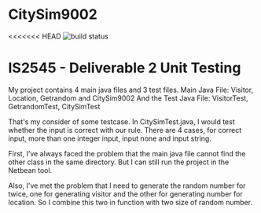 # CitySim9002

<<<<<<< HEAD
![build status](https://travis-ci.org/asphaltpanthers/CitySim9002.svg?branch=master)

IS2545 - Deliverable 2 Unit Testing
=======
My project contains 4 main java files and 3 test files.
Main Java File: Visitor, Location, Getrandom and CitySim9002
And the Test Java File: VisitorTest, GetrandomTest, CitySimTest

That's my consider of some testcase.
In CitySimTest.java, I would test whether the input is correct with our rule.
There are 4 cases, for correct input, more than one integer input, input none and input string.

First, I’ve always faced the problem that the main java file cannot find the other class in the same directory. But I can still run the project in the Netbean tool.

Also, I've met the problem that I need to generate the random number for twice, one for generating visitor and the other for generating number for location. So I combine this two in function with two size of random number. 


